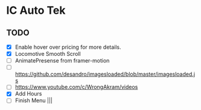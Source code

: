 # IC Auto Tek

## TODO

- [x] Enable hover over pricing for more details.
- [x] Locomotive Smooth Scroll
- [ ] AnimatePresense from framer-motion
- [ ] https://github.com/desandro/imagesloaded/blob/master/imagesloaded.js
- [ ] https://www.youtube.com/c/WrongAkram/videos
- [x] Add Hours
- [ ] Finish Menu |||